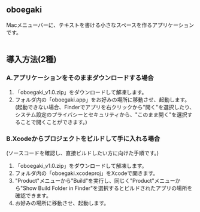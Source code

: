 ## oboegaki
Macメニューバーに、テキストを書ける小さなスペースを作るアプリケーションです。
<br><br>


## 導入方法(2種)
###  A.アプリケーションをそのままダウンロードする場合
1. 「oboegaki_v1.0.zip」をダウンロードして解凍します。
2. フォルダ内の「oboegaki.app」をお好みの場所に移動させ、起動します。  
   (起動できない場合、Finderでアプリを右クリックから"開く"を選択したり、
   システム設定のプライバシーとセキュリティから、"このまま開く"を選択することで開くことができます。)

###  B.Xcodeからプロジェクトをビルドして手に入れる場合
(ソースコードを確認し、直接ビルドしたい方に向けた手順です。)

1. 「oboegaki_v1.0.zip」をダウンロードして解凍します。
2. フォルダ内の「oboegaki.xcodeproj」をXcodeで開きます。
3. "Product"メニューから"Build"を実行し、同じく"Product"メニューから"Show Build Folder in Finder"を選択するとビルドされたアプリの場所を確認できます。
4. お好みの場所に移動させ、起動します。
